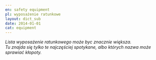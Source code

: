 ```yaml
---
en: safety equipment
pl: wyposażenie ratunkowe
layout: dict_sub
date: 2014-01-01
cat: equipment
---
```


*Lista wyposażenie ratunkowego może byc znacznie większa.  
Tu znajda się tylko te najczęściej spotykane, albo których nazwa może sprawiać kłopoty.*